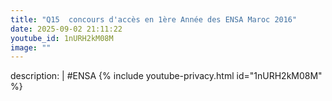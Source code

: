```yaml
---
title: "Q15  concours d'accès en 1ère Année des ENSA Maroc 2016"
date: 2025-09-02 21:11:22 
youtube_id: 1nURH2kM08M
image: ""
---
```

description: |
  #ENSA
{% include youtube-privacy.html id="1nURH2kM08M" %}
